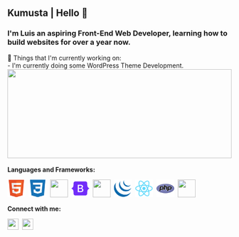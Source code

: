 ## Kumusta | Hello 👋
  ### I'm Luis an aspiring Front-End Web Developer, learning how to build websites for over a year now.
  🌱  Things that I'm currently working on: 
        <br>
      - I'm currently doing some WordPress Theme Development.  
<img src="https://vincentgarreau.com/particles.js/assets/img/kbLd9vb_new.gif"  width="100%" height="200px"/>  



 **Languages and Frameworks:**
 <p align="left">
  <code><img src="https://github.com/devicons/devicon/blob/master/icons/html5/html5-original.svg" width="40" height="40" /></code>&nbsp;
  <code><img src="https://github.com/devicons/devicon/blob/master/icons/css3/css3-plain.svg" width="40" height="40" /></code>&nbsp;
  <code><img src="https://github.com/abranhe/programming-languages-logos/blob/master/src/javascript/javascript_48x48.png"  width="40" height="40"/></code>&nbsp;
  <code><img src="https://github.com/devicons/devicon/blob/master/icons/bootstrap/bootstrap-plain.svg" width="40" height="40" /></code>&nbsp;
  <code><img src="https://user-images.githubusercontent.com/55370617/112429312-75af9d00-8d77-11eb-816c-ca2ceca12949.png" width="40" height="40" /></code>&nbsp;
  <code><img src="https://github.com/devicons/devicon/blob/master/icons/jquery/jquery-original.svg" width="40" height="40" /></code>&nbsp;
  <code><img src="https://github.com/devicons/devicon/blob/master/icons/react/react-original.svg" width="40" height="40" /></code>&nbsp;
  <code><img src="https://github.com/devicons/devicon/blob/master/icons/php/php-original.svg" width="40" height="40" /></code>&nbsp;
  <code><img src="https://user-images.githubusercontent.com/55370617/112429308-75170680-8d77-11eb-8772-2e0f5a9b9fbb.png" width="40" height="40" /></code>&nbsp;
  
  
  
 </p>

 
 
 **Connect with me:** &nbsp;
 
 <a href="https://https://www.linkedin.com/in/luis-gudmalin-8b0349195/"><img src="https://img.icons8.com/android/linkedin.png" height="25px" width="25px"/></a>&nbsp;
 <a href="https://twitter.com/leewseea"><img src="https://img.icons8.com/android/twitter.png" height="25px" width="25px"/></a>&nbsp;

<!--
**lewsea/lewsea** is a ✨ _special_ ✨ repository because its `README.md` (this file) appears on your GitHub profile.

Here are some ideas to get you started:
- 🔭 I’m currently working on FrontEnd Mentor and FreeCodeCamp Challenges.
- 🌱 I’m currently learning ...
- 👯 I’m looking to collaborate on ...
- 🤔 I’m looking for help with ...
- 💬 Ask me about ...
- 📫 How to reach me: ...
- 😄 Pronouns: ...
-  ...💼
-->
